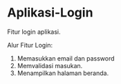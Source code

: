 # Aplikasi-Login
Fitur login aplikasi.

Alur Fitur Login:
1. Memasukkan email dan password
2. Memvalidasi masukan.
3. Menampilkan halaman beranda.
